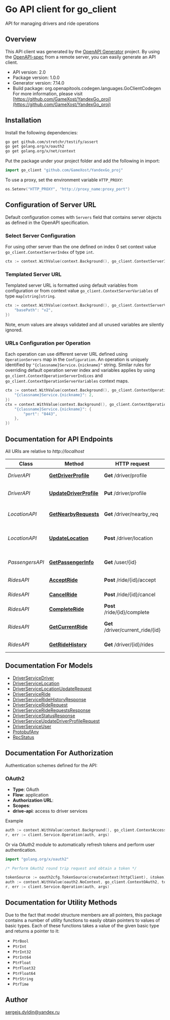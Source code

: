 # Go API client for go_client

API for managing drivers and ride operations

## Overview
This API client was generated by the [OpenAPI Generator](https://openapi-generator.tech) project.  By using the [OpenAPI-spec](https://www.openapis.org/) from a remote server, you can easily generate an API client.

- API version: 2.0
- Package version: 1.0.0
- Generator version: 7.14.0
- Build package: org.openapitools.codegen.languages.GoClientCodegen
For more information, please visit [https://github.com/GameXost/YandexGo_proj](https://github.com/GameXost/YandexGo_proj)

## Installation

Install the following dependencies:

```sh
go get github.com/stretchr/testify/assert
go get golang.org/x/oauth2
go get golang.org/x/net/context
```

Put the package under your project folder and add the following in import:

```go
import go_client "github.com/GameXost/YandexGo_proj"
```

To use a proxy, set the environment variable `HTTP_PROXY`:

```go
os.Setenv("HTTP_PROXY", "http://proxy_name:proxy_port")
```

## Configuration of Server URL

Default configuration comes with `Servers` field that contains server objects as defined in the OpenAPI specification.

### Select Server Configuration

For using other server than the one defined on index 0 set context value `go_client.ContextServerIndex` of type `int`.

```go
ctx := context.WithValue(context.Background(), go_client.ContextServerIndex, 1)
```

### Templated Server URL

Templated server URL is formatted using default variables from configuration or from context value `go_client.ContextServerVariables` of type `map[string]string`.

```go
ctx := context.WithValue(context.Background(), go_client.ContextServerVariables, map[string]string{
	"basePath": "v2",
})
```

Note, enum values are always validated and all unused variables are silently ignored.

### URLs Configuration per Operation

Each operation can use different server URL defined using `OperationServers` map in the `Configuration`.
An operation is uniquely identified by `"{classname}Service.{nickname}"` string.
Similar rules for overriding default operation server index and variables applies by using `go_client.ContextOperationServerIndices` and `go_client.ContextOperationServerVariables` context maps.

```go
ctx := context.WithValue(context.Background(), go_client.ContextOperationServerIndices, map[string]int{
	"{classname}Service.{nickname}": 2,
})
ctx = context.WithValue(context.Background(), go_client.ContextOperationServerVariables, map[string]map[string]string{
	"{classname}Service.{nickname}": {
		"port": "8443",
	},
})
```

## Documentation for API Endpoints

All URIs are relative to *http://localhost*

Class | Method | HTTP request | Description
------------ | ------------- | ------------- | -------------
*DriverAPI* | [**GetDriverProfile**](docs/DriverAPI.md#getdriverprofile) | **Get** /driver/profile | Get driver profile
*DriverAPI* | [**UpdateDriverProfile**](docs/DriverAPI.md#updatedriverprofile) | **Put** /driver/profile | Update driver profile
*LocationAPI* | [**GetNearbyRequests**](docs/LocationAPI.md#getnearbyrequests) | **Get** /driver/nearby_req | Get nearby ride requests
*LocationAPI* | [**UpdateLocation**](docs/LocationAPI.md#updatelocation) | **Post** /driver/location | Update driver location (streaming)
*PassengersAPI* | [**GetPassengerInfo**](docs/PassengersAPI.md#getpassengerinfo) | **Get** /user/{id} | Get passenger information
*RidesAPI* | [**AcceptRide**](docs/RidesAPI.md#acceptride) | **Post** /ride/{id}/accept | Accept a ride
*RidesAPI* | [**CancelRide**](docs/RidesAPI.md#cancelride) | **Post** /ride/{id}/cancel | Cancel a ride
*RidesAPI* | [**CompleteRide**](docs/RidesAPI.md#completeride) | **Post** /ride/{id}/complete | Complete a ride
*RidesAPI* | [**GetCurrentRide**](docs/RidesAPI.md#getcurrentride) | **Get** /driver/current_ride/{id} | Get current ride information
*RidesAPI* | [**GetRideHistory**](docs/RidesAPI.md#getridehistory) | **Get** /driver/{id}/rides | Get driver&#39;s ride history


## Documentation For Models

 - [DriverServiceDriver](docs/DriverServiceDriver.md)
 - [DriverServiceLocation](docs/DriverServiceLocation.md)
 - [DriverServiceLocationUpdateRequest](docs/DriverServiceLocationUpdateRequest.md)
 - [DriverServiceRide](docs/DriverServiceRide.md)
 - [DriverServiceRideHistoryResponse](docs/DriverServiceRideHistoryResponse.md)
 - [DriverServiceRideRequest](docs/DriverServiceRideRequest.md)
 - [DriverServiceRideRequestsResponse](docs/DriverServiceRideRequestsResponse.md)
 - [DriverServiceStatusResponse](docs/DriverServiceStatusResponse.md)
 - [DriverServiceUpdateDriverProfileRequest](docs/DriverServiceUpdateDriverProfileRequest.md)
 - [DriverServiceUser](docs/DriverServiceUser.md)
 - [ProtobufAny](docs/ProtobufAny.md)
 - [RpcStatus](docs/RpcStatus.md)


## Documentation For Authorization


Authentication schemes defined for the API:
### OAuth2


- **Type**: OAuth
- **Flow**: application
- **Authorization URL**: 
- **Scopes**: 
 - **drive-api**: access to driver services

Example

```go
auth := context.WithValue(context.Background(), go_client.ContextAccessToken, "ACCESSTOKENSTRING")
r, err := client.Service.Operation(auth, args)
```

Or via OAuth2 module to automatically refresh tokens and perform user authentication.

```go
import "golang.org/x/oauth2"

/* Perform OAuth2 round trip request and obtain a token */

tokenSource := oauth2cfg.TokenSource(createContext(httpClient), &token)
auth := context.WithValue(oauth2.NoContext, go_client.ContextOAuth2, tokenSource)
r, err := client.Service.Operation(auth, args)
```


## Documentation for Utility Methods

Due to the fact that model structure members are all pointers, this package contains
a number of utility functions to easily obtain pointers to values of basic types.
Each of these functions takes a value of the given basic type and returns a pointer to it:

* `PtrBool`
* `PtrInt`
* `PtrInt32`
* `PtrInt64`
* `PtrFloat`
* `PtrFloat32`
* `PtrFloat64`
* `PtrString`
* `PtrTime`

## Author

sergejs.dyldin@yandex.ru

